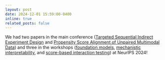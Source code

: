 ```yaml
---
layout: post
date: 2024-12-01 15:59:00-0400
inline: true
related_posts: false
---
```


We had two papers in the main conference (<a href="https://arxiv.org/abs/2405.19985">Targeted Sequential Indirect Experiment Design</a> and <a href="https://arxiv.org/abs/2404.01595">Propensity Score Alignment of Unpaired Multimodal Data</a>) and three in the workshops (<a href="https://arxiv.org/abs/2411.02572">foundation models</a>, <a href="https://openreview.net/forum?id=jYl7kM1oK0">mechanistic interpretability</a>, and <a href="https://openreview.net/forum?id=kaIkk7yN3z">score-based interaction testing</a>) at NeurIPS 2024!
